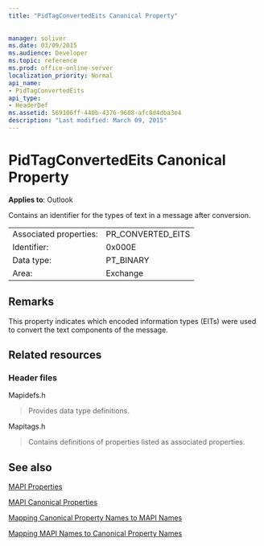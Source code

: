 ```yaml
---
title: "PidTagConvertedEits Canonical Property"
 
 
manager: soliver
ms.date: 03/09/2015
ms.audience: Developer
ms.topic: reference
ms.prod: office-online-server
localization_priority: Normal
api_name:
- PidTagConvertedEits
api_type:
- HeaderDef
ms.assetid: 569106ff-440b-4376-9608-afc8d4dba3e4
description: "Last modified: March 09, 2015"
---
```


# PidTagConvertedEits Canonical Property

  
  
**Applies to**: Outlook 
  
Contains an identifier for the types of text in a message after conversion.
  
|||
|:-----|:-----|
|Associated properties:  <br/> |PR_CONVERTED_EITS  <br/> |
|Identifier:  <br/> |0x000E  <br/> |
|Data type:  <br/> |PT_BINARY  <br/> |
|Area:  <br/> |Exchange  <br/> |
   
## Remarks

This property indicates which encoded information types (EITs) were used to convert the text components of the message.
  
## Related resources

### Header files

Mapidefs.h
  
> Provides data type definitions.
    
Mapitags.h
  
> Contains definitions of properties listed as associated properties.
    
## See also



[MAPI Properties](mapi-properties.md)
  
[MAPI Canonical Properties](mapi-canonical-properties.md)
  
[Mapping Canonical Property Names to MAPI Names](mapping-canonical-property-names-to-mapi-names.md)
  
[Mapping MAPI Names to Canonical Property Names](mapping-mapi-names-to-canonical-property-names.md)

